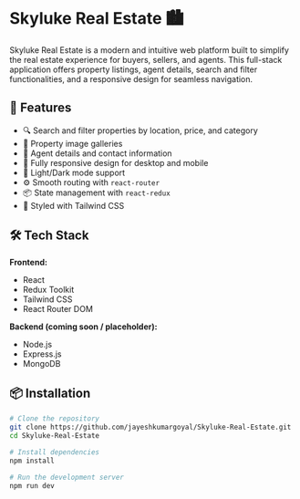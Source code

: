 # Skyluke Real Estate 🏙️

Skyluke Real Estate is a modern and intuitive web platform built to simplify the real estate experience for buyers, sellers, and agents. This full-stack application offers property listings, agent details, search and filter functionalities, and a responsive design for seamless navigation.

## 🚀 Features

- 🔍 Search and filter properties by location, price, and category
- 📸 Property image galleries
- 🧑 Agent details and contact information
- 📱 Fully responsive design for desktop and mobile
- 🌙 Light/Dark mode support
- ⚙️ Smooth routing with `react-router`
- 📦 State management with `react-redux`
- 🎨 Styled with Tailwind CSS

## 🛠️ Tech Stack

**Frontend:**

- React
- Redux Toolkit
- Tailwind CSS
- React Router DOM

**Backend (coming soon / placeholder):**

- Node.js
- Express.js
- MongoDB

## 📦 Installation

```bash
# Clone the repository
git clone https://github.com/jayeshkumargoyal/Skyluke-Real-Estate.git
cd Skyluke-Real-Estate

# Install dependencies
npm install

# Run the development server
npm run dev
